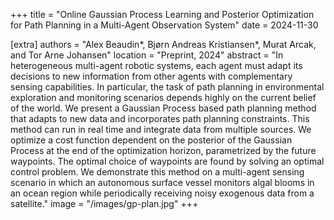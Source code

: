 +++
title = "Online Gaussian Process Learning and Posterior Optimization for Path Planning in a Multi-Agent Observation System"
date = 2024-11-30

[extra]
authors = "Alex Beaudin*, Bjørn Andreas Kristiansen*, Murat Arcak, and Tor Arne Johansen"
location = "Preprint, 2024"
abstract = "In heterogeneous multi-agent robotic systems, each agent must adapt its decisions to new information from other agents with complementary sensing capabilities. In particular, the task of path planning in environmental exploration and monitoring scenarios depends highly on the current belief of the world. We present a Gaussian Process based path planning method that adapts to new data and incorporates path planning constraints. This method can run in real time and integrate data from multiple sources. We optimize a cost function dependent on the posterior of the Gaussian Process at the end of the optimization horizon, parametrized by the future waypoints. The optimal choice of waypoints are found by solving an optimal control problem. We demonstrate this method on a multi-agent sensing scenario in which an autonomous surface vessel monitors algal blooms in an ocean region while periodically receiving noisy exogenous data from a satellite."
image = "/images/gp-plan.jpg"
+++

<!-- @article{beaudinb, -->
<!-- 	title = {Online {Gaussian} {Process} {Learning} and {Posterior} {Optimization} for {Path} {Planning} in a {Multi}-{Agent} {Observation} {System}}, -->
<!-- 	copyright = {All rights reserved}, -->
<!-- 	abstract = {In heterogeneous multi-agent robotic systems, each agent must adapt its decisions to new information from other agents with complementary sensing capabilities. In particular, the task of path planning in environmental exploration and monitoring scenarios depends highly on the current belief of the world. We present a Gaussian Process based path planning method that adapts to new data and incorporates path planning constraints. This method can run in real time and integrate data from multiple sources. We optimize a cost function dependent on the posterior of the Gaussian Process at the end of the optimization horizon, parametrized by the future waypoints. The optimal choice of waypoints are found by solving an optimal control problem. We demonstrate this method on a multi-agent sensing scenario in which an autonomous surface vessel monitors algal blooms in an ocean region while periodically receiving noisy exogenous data from a satellite.}, -->
<!-- 	language = {en}, -->
<!-- 	author = {Beaudin, Alex and Kristiansen, Bjørn Andreas and Arcak, Murat and Johansen, Tor Arne}, -->
<!-- 	file = {Beaudin et al. - Online Gaussian Process Learning and Posterior Opt.pdf:/Users/ab/Zotero/storage/QA9F886B/Beaudin et al. - Online Gaussian Process Learning and Posterior Opt.pdf:application/pdf}, -->
<!-- } -->
<!---->
